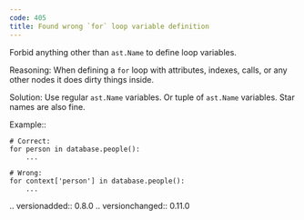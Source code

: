 ```yaml
---
code: 405
title: Found wrong `for` loop variable definition
---
```



Forbid anything other than ``ast.Name`` to define loop variables.

Reasoning:
    When defining a ``for`` loop with attributes, indexes, calls,
    or any other nodes it does dirty things inside.

Solution:
    Use regular ``ast.Name`` variables.
    Or tuple of ``ast.Name`` variables.
    Star names are also fine.

Example::

    # Correct:
    for person in database.people():
        ...

    # Wrong:
    for context['person'] in database.people():
        ...

.. versionadded:: 0.8.0
.. versionchanged:: 0.11.0